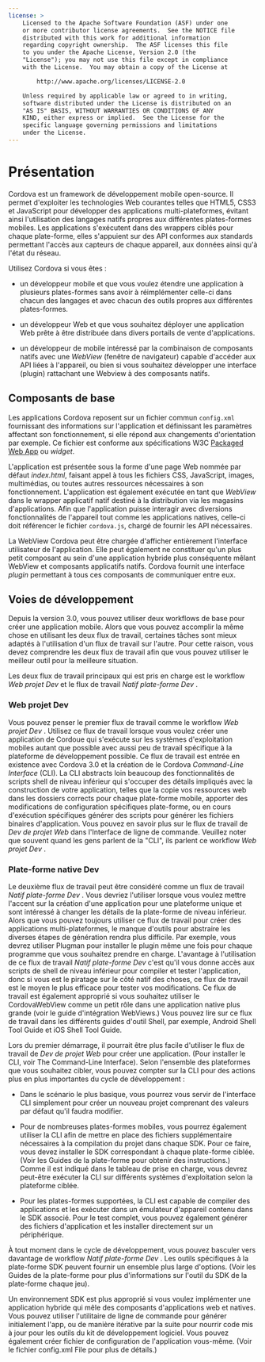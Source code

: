 ```yaml
---
license: >
    Licensed to the Apache Software Foundation (ASF) under one
    or more contributor license agreements.  See the NOTICE file
    distributed with this work for additional information
    regarding copyright ownership.  The ASF licenses this file
    to you under the Apache License, Version 2.0 (the
    "License"); you may not use this file except in compliance
    with the License.  You may obtain a copy of the License at

        http://www.apache.org/licenses/LICENSE-2.0

    Unless required by applicable law or agreed to in writing,
    software distributed under the License is distributed on an
    "AS IS" BASIS, WITHOUT WARRANTIES OR CONDITIONS OF ANY
    KIND, either express or implied.  See the License for the
    specific language governing permissions and limitations
    under the License.
---
```


# Présentation

Cordova est un framework de développement mobile open-source. Il permet d'exploiter les technologies Web courantes telles que HTML5, CSS3 et JavaScript pour développer des applications multi-plateformes, évitant ainsi l'utilisation des langages natifs propres aux différentes plates-formes mobiles. Les applications s'exécutent dans des wrappers ciblés pour chaque plate-forme, elles s'appuient sur des API conformes aux standards permettant l'accès aux capteurs de chaque appareil, aux données ainsi qu'à l'état du réseau.

Utilisez Cordova si vous êtes :

*   un développeur mobile et que vous voulez étendre une application à plusieurs plates-formes sans avoir à réimplémenter celle-ci dans chacun des langages et avec chacun des outils propres aux différentes plates-formes.

*   un développeur Web et que vous souhaitez déployer une application Web prête à être distribuée dans divers portails de vente d'applications.

*   un développeur de mobile intéressé par la combinaison de composants natifs avec une *WebView* (fenêtre de navigateur) capable d'accéder aux API liées à l'appareil, ou bien si vous souhaitez développer une interface (plugin) rattachant une Webview à des composants natifs.

## Composants de base

Les applications Cordova reposent sur un fichier commun `config.xml` fournissant des informations sur l'application et définissant les paramètres affectant son fonctionnement, si elle répond aux changements d'orientation par exemple. Ce fichier est conforme aux spécifications W3C [Packaged Web App][1] ou *widget*.

 [1]: http://www.w3.org/TR/widgets/

L'application est présentée sous la forme d'une page Web nommée par défaut *index.html*, faisant appel à tous les fichiers CSS, JavaScript, images, multimédias, ou toutes autres ressources nécessaires à son fonctionnement. L'application est également exécutée en tant que *WebView* dans le wrapper applicatif natif destiné à la distribution via les magasins d'applications. Afin que l'application puisse interagir avec diversions fonctionnalités de l'appareil tout comme les applications natives, celle-ci doit référencer le fichier `cordova.js`, chargé de fournir les API nécessaires.

La WebView Cordova peut être chargée d'afficher entièrement l'interface utilisateur de l'application. Elle peut également ne constituer qu'un plus petit composant au sein d'une application hybride plus conséquente mêlant WebView et composants applicatifs natifs. Cordova fournit une interface *plugin* permettant à tous ces composants de communiquer entre eux.

## Voies de développement

Depuis la version 3.0, vous pouvez utiliser deux workflows de base pour créer une application mobile. Alors que vous pouvez accomplir la même chose en utilisant les deux flux de travail, certaines tâches sont mieux adaptés à l'utilisation d'un flux de travail sur l'autre. Pour cette raison, vous devez comprendre les deux flux de travail afin que vous pouvez utiliser le meilleur outil pour la meilleure situation.

Les deux flux de travail principaux qui est pris en charge est le workflow *Web projet Dev* et le flux de travail *Natif plate-forme Dev* .

### Web projet Dev

Vous pouvez penser le premier flux de travail comme le workflow *Web projet Dev* . Utilisez ce flux de travail lorsque vous voulez créer une application de Cordoue qui s'exécute sur les systèmes d'exploitation mobiles autant que possible avec aussi peu de travail spécifique à la plateforme de développement possible. Ce flux de travail est entrée en existence avec Cordova 3.0 et la création de le Cordova *Command-Line Interface* (CLI). La CLI abstracts loin beaucoup des fonctionnalités de scripts shell de niveau inférieur qui s'occuper des détails impliqués avec la construction de votre application, telles que la copie vos ressources web dans les dossiers corrects pour chaque plate-forme mobile, apporter des modifications de configuration spécifiques plate-forme, ou en cours d'exécution spécifiques générer des scripts pour générer les fichiers binaires d'application. Vous pouvez en savoir plus sur le flux de travail de *Dev de projet Web* dans l'Interface de ligne de commande. Veuillez noter que souvent quand les gens parlent de la "CLI", ils parlent ce workflow *Web projet Dev* .

### Plate-forme native Dev

Le deuxième flux de travail peut être considéré comme un flux de travail *Natif plate-forme Dev* . Vous devriez l'utiliser lorsque vous voulez mettre l'accent sur la création d'une application pour une plateforme unique et sont intéressé à changer les détails de la plate-forme de niveau inférieur. Alors que vous pouvez toujours utiliser ce flux de travail pour créer des applications multi-plateformes, le manque d'outils pour abstraire les diverses étapes de génération rendra plus difficile. Par exemple, vous devrez utiliser Plugman pour installer le plugin même une fois pour chaque programme que vous souhaitez prendre en charge. L'avantage à l'utilisation de ce flux de travail *Natif plate-forme Dev* c'est qu'il vous donne accès aux scripts de shell de niveau inférieur pour compiler et tester l'application, donc si vous est le piratage sur le côté natif des choses, ce flux de travail est le moyen le plus efficace pour tester vos modifications. Ce flux de travail est également approprié si vous souhaitez utiliser le CordovaWebView comme un petit rôle dans une application native plus grande (voir le guide d'intégration WebViews.) Vous pouvez lire sur ce flux de travail dans les différents guides d'outil Shell, par exemple, Android Shell Tool Guide et iOS Shell Tool Guide.

Lors du premier démarrage, il pourrait être plus facile d'utiliser le flux de travail de *Dev de projet Web* pour créer une application. (Pour installer le CLI, voir The Command-Line Interface). Selon l'ensemble des plateformes que vous souhaitez cibler, vous pouvez compter sur la CLI pour des actions plus en plus importantes du cycle de développement :

*   Dans le scénario le plus basique, vous pourrez vous servir de l'interface CLI simplement pour créer un nouveau projet comprenant des valeurs par défaut qu'il faudra modifier.

*   Pour de nombreuses plates-formes mobiles, vous pourrez également utiliser la CLI afin de mettre en place des fichiers supplémentaire nécessaires à la compilation du projet dans chaque SDK. Pour ce faire, vous devez installer le SDK correspondant à chaque plate-forme ciblée. (Voir les Guides de la plate-forme pour obtenir des instructions.) Comme il est indiqué dans le tableau de prise en charge, vous devrez peut-être exécuter la CLI sur différents systèmes d'exploitation selon la plateforme ciblée.

*   Pour les plates-formes supportées, la CLI est capable de compiler des applications et les exécuter dans un émulateur d'appareil contenu dans le SDK associé. Pour le test complet, vous pouvez également générer des fichiers d'application et les installer directement sur un périphérique.

À tout moment dans le cycle de développement, vous pouvez basculer vers davantage de workflow *Natif plate-forme Dev* . Les outils spécifiques à la plate-forme SDK peuvent fournir un ensemble plus large d'options. (Voir les Guides de la plate-forme pour plus d'informations sur l'outil du SDK de la plate-forme chaque jeu).

Un environnement SDK est plus approprié si vous voulez implémenter une application hybride qui mêle des composants d'applications web et natives. Vous pouvez utiliser l'utilitaire de ligne de commande pour générer initialement l'app, ou de manière itérative par la suite pour nourrir code mis à jour pour les outils du kit de développement logiciel. Vous pouvez également créer fichier de configuration de l'application vous-même. (Voir le fichier config.xml File pour plus de détails.)